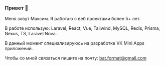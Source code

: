 ### Привет 👋

Меня зовут Максим. Я работаю с веб проектами более 5+ лет.

В работе использую: Laravel, React, Vue, Tailwind, MySQL, Redis, Prisma, Nexus, TS, Laravel Nova. 

В данный момент специализируюсь на разработке VK Mini Apps приложений.

Чтобы со мной связаться пишите на почту:
bat.format@gmail.com
